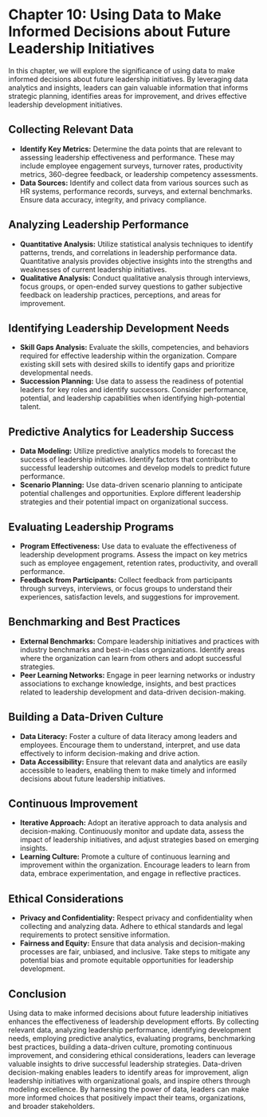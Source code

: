 Chapter 10: Using Data to Make Informed Decisions about Future Leadership Initiatives
=====================================================================================

In this chapter, we will explore the significance of using data to make informed decisions about future leadership initiatives. By leveraging data analytics and insights, leaders can gain valuable information that informs strategic planning, identifies areas for improvement, and drives effective leadership development initiatives.

Collecting Relevant Data
------------------------

* **Identify Key Metrics:** Determine the data points that are relevant to assessing leadership effectiveness and performance. These may include employee engagement surveys, turnover rates, productivity metrics, 360-degree feedback, or leadership competency assessments.
* **Data Sources:** Identify and collect data from various sources such as HR systems, performance records, surveys, and external benchmarks. Ensure data accuracy, integrity, and privacy compliance.

Analyzing Leadership Performance
--------------------------------

* **Quantitative Analysis:** Utilize statistical analysis techniques to identify patterns, trends, and correlations in leadership performance data. Quantitative analysis provides objective insights into the strengths and weaknesses of current leadership initiatives.
* **Qualitative Analysis:** Conduct qualitative analysis through interviews, focus groups, or open-ended survey questions to gather subjective feedback on leadership practices, perceptions, and areas for improvement.

Identifying Leadership Development Needs
----------------------------------------

* **Skill Gaps Analysis:** Evaluate the skills, competencies, and behaviors required for effective leadership within the organization. Compare existing skill sets with desired skills to identify gaps and prioritize developmental needs.
* **Succession Planning:** Use data to assess the readiness of potential leaders for key roles and identify successors. Consider performance, potential, and leadership capabilities when identifying high-potential talent.

Predictive Analytics for Leadership Success
-------------------------------------------

* **Data Modeling:** Utilize predictive analytics models to forecast the success of leadership initiatives. Identify factors that contribute to successful leadership outcomes and develop models to predict future performance.
* **Scenario Planning:** Use data-driven scenario planning to anticipate potential challenges and opportunities. Explore different leadership strategies and their potential impact on organizational success.

Evaluating Leadership Programs
------------------------------

* **Program Effectiveness:** Use data to evaluate the effectiveness of leadership development programs. Assess the impact on key metrics such as employee engagement, retention rates, productivity, and overall performance.
* **Feedback from Participants:** Collect feedback from participants through surveys, interviews, or focus groups to understand their experiences, satisfaction levels, and suggestions for improvement.

Benchmarking and Best Practices
-------------------------------

* **External Benchmarks:** Compare leadership initiatives and practices with industry benchmarks and best-in-class organizations. Identify areas where the organization can learn from others and adopt successful strategies.
* **Peer Learning Networks:** Engage in peer learning networks or industry associations to exchange knowledge, insights, and best practices related to leadership development and data-driven decision-making.

Building a Data-Driven Culture
------------------------------

* **Data Literacy:** Foster a culture of data literacy among leaders and employees. Encourage them to understand, interpret, and use data effectively to inform decision-making and drive action.
* **Data Accessibility:** Ensure that relevant data and analytics are easily accessible to leaders, enabling them to make timely and informed decisions about future leadership initiatives.

Continuous Improvement
----------------------

* **Iterative Approach:** Adopt an iterative approach to data analysis and decision-making. Continuously monitor and update data, assess the impact of leadership initiatives, and adjust strategies based on emerging insights.
* **Learning Culture:** Promote a culture of continuous learning and improvement within the organization. Encourage leaders to learn from data, embrace experimentation, and engage in reflective practices.

Ethical Considerations
----------------------

* **Privacy and Confidentiality:** Respect privacy and confidentiality when collecting and analyzing data. Adhere to ethical standards and legal requirements to protect sensitive information.
* **Fairness and Equity:** Ensure that data analysis and decision-making processes are fair, unbiased, and inclusive. Take steps to mitigate any potential bias and promote equitable opportunities for leadership development.

Conclusion
----------

Using data to make informed decisions about future leadership initiatives enhances the effectiveness of leadership development efforts. By collecting relevant data, analyzing leadership performance, identifying development needs, employing predictive analytics, evaluating programs, benchmarking best practices, building a data-driven culture, promoting continuous improvement, and considering ethical considerations, leaders can leverage valuable insights to drive successful leadership strategies. Data-driven decision-making enables leaders to identify areas for improvement, align leadership initiatives with organizational goals, and inspire others through modeling excellence. By harnessing the power of data, leaders can make more informed choices that positively impact their teams, organizations, and broader stakeholders.
